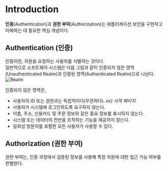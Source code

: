 # Introduction

**인증**(Authentication)과 **권한 부여**(Authorization)는 애플리케이션 보안을 구현하고 이해하는 데 필요한 핵심 개념이다.

## Authentication (인증)
인증이란, 자원을 요청하는 사용자를 식별하는 것이다.  
일반적으로 소프트웨어 시스템은 다음 그림과 같이 인증되지 않은 영역(Unauthenticated Realm)과 인증된 영역(Authenticated Realm)으로 나뉜다.
![Realm](https://user-images.githubusercontent.com/26949964/56081383-b68e9f80-5e47-11e9-8091-fd7e757fbfca.png)

인증되지 않은 영역은,
- 사용자의 ID 또는 권한과는 독립적이다(무관하다). *ex) 시작 페이지*
- 사용자가 시스템에 로그인하도록 요구하지 않는다.
- 이름, 주소, 신용카드 및 주문 정보와 같은 중요 정보를 표시하지 않는다.
- 시스템 또는 데이터의 전반을 조작하는 기능을 제공하지 않는다.
- 일회성 방문자를 포함한 모든 사용자가 사용할 수 있다.

## Authorization (권한 부여)
권한 부여는, 인증 과정에서 검증된 정보를 사용해 특정 자원에 대한 접근 가능 여부를 판별한다.